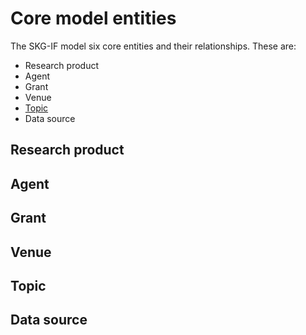 # Core model entities

The SKG-IF model six core entities and their relationships. These are:
- Research product
- Agent
- Grant
- Venue
- [Topic](#topic)
- Data source
 


## Research product


## Agent


## Grant


## Venue


## Topic


## Data source

